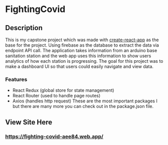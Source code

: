 # FightingCovid
## Description
This is my capstone project which was made with [create-react-app](https://github.com/facebook/create-react-app) as the base for the project.
Using firebase as the database to extract the data via endpoint API call. The application takes information from an arduino base sanitation station
and the web app uses this information to show users analytics of how each station is progressing. The goal for this project was to make a dashboard UI
so that users could easily navigate and view data.
### Features
- React Redux (global store for state management)
- React Router (used to handle page routes)
- Axios (handles http request)
These are the most important packages I but there are many more you can check out in the package.json file.
## View Site Here
### https://fighting-covid-aee84.web.app/
